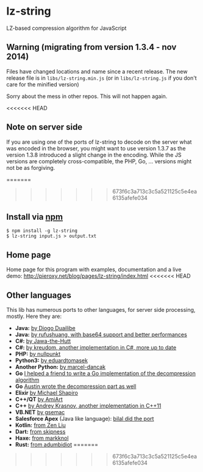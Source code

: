 lz-string
=========
LZ-based compression algorithm for JavaScript

## Warning (migrating from version 1.3.4 - nov 2014)
Files have changed locations and name since a recent release. The new release file is in `libs/lz-string.min.js` (or in `libs/lz-string.js` if you don't care for the minified version)

Sorry about the mess in other repos. This will not happen again.

<<<<<<< HEAD
## Note on server side

If you are using one of the ports of lz-string to decode on the server what was encoded in the browser, you might want to use version 1.3.7 as the version 1.3.8 introduced a slight change in the encoding. While the JS versions are completely cross-compatible, the PHP, Go, ... versions might not be as forgiving.

=======
>>>>>>> 673f6c3a713c3c5a521125c5e4ea6135afefe034
## Install via [npm](https://npmjs.org/)

```shell
$ npm install -g lz-string
$ lz-string input.js > output.txt
```

## Home page
Home page for this program with examples, documentation and a live demo: http://pieroxy.net/blog/pages/lz-string/index.html
<<<<<<< HEAD

## Other languages
This lib has numerous ports to other languages, for server side processing, mostly. Here they are:


* **Java:** [by Diogo Duailibe](https://github.com/diogoduailibe/lzstring4j)
* **Java:** [by rufushuang, with base64 support and better performances](https://github.com/rufushuang/lz-string4java)
* **C#:** [by Jawa-the-Hutt](https://github.com/jawa-the-hutt/lz-string-csharp)
* **C#:** [by kreudom, another implementation in C#, more up to date](https://github.com/kreudom/lz-string-csharp)
* **PHP:** [by nullpunkt](https://github.com/nullpunkt/lz-string-php)
* **Python3:** [by eduardtomasek](https://github.com/eduardtomasek/lz-string-python)
* **Another Python:** [by marcel-dancak](https://github.com/marcel-dancak/lz-string-python)
* **Go** [I helped a friend to write a Go implementation of the decompression algorithm](https://github.com/pieroxy/lz-string-go)
* **Go** [Austin wrote the decompression part as well](https://github.com/Lazarus/lz-string-go)
* **Elixir** [by Michael Shapiro](https://github.com/koudelka/elixir-lz-string)
* **C++/QT** [by AmiArt](https://github.com/AmiArt/qt-lzstring)
* **C++** [by Andrey Krasnov, another implementation in C++11](https://github.com/andykras/lz-string-cpp)
* **VB.NET** [by gsemac](https://github.com/gsemac/lz-string-vb)
* **Salesforce Apex** (Java like language): [bilal did the port](https://github.com/bilalfastian/LZ4String)
* **Kotlin:** [from Zen Liu](https://github.com/ZenLiuCN/lz-string4k)
* **Dart:** [from skipness](https://github.com/skipness/lzstring-dart)
* **Haxe:** [from markknol](https://github.com/markknol/hx-lzstring)
* **Rust:** [from adumbidiot](https://github.com/adumbidiot/lz-str-rs)
=======
>>>>>>> 673f6c3a713c3c5a521125c5e4ea6135afefe034
